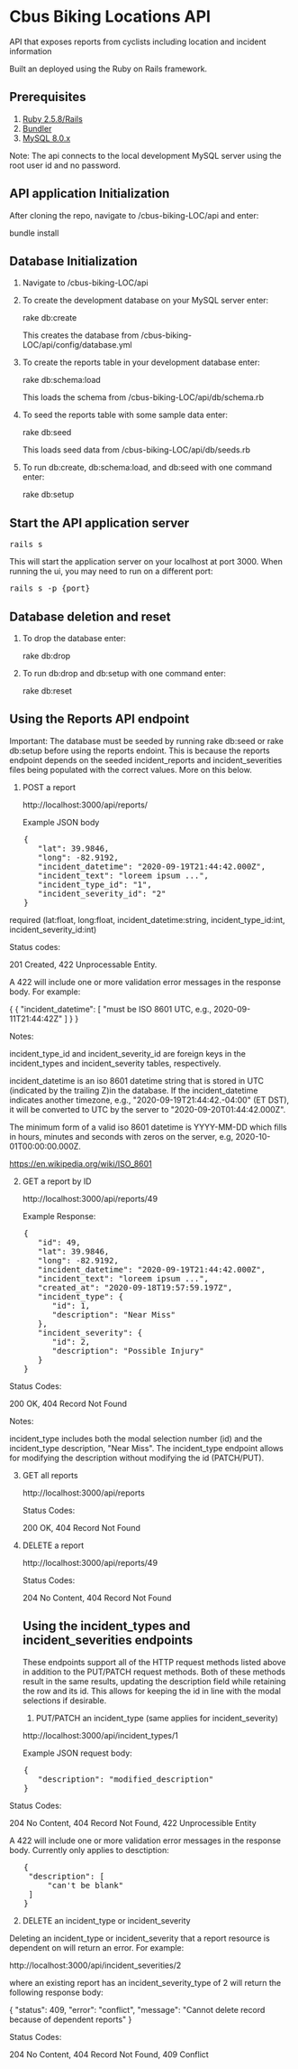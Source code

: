 # Cbus Biking Locations API

API that exposes reports from cyclists including location and incident information

Built an deployed using the Ruby on Rails framework.

## Prerequisites

1. [Ruby 2.5.8/Rails](https://bitnami.com/stack/ruby/installer)
2. [Bundler](https://bundler.io/)
3. [MySQL 8.0.x](https://dev.mysql.com/doc/refman/8.0/en/installing.html)

Note: The api connects to the local development MySQL server using the root user id and no password.

## API application Initialization

After cloning the repo, navigate to /cbus-biking-LOC/api and enter:

bundle install

## Database Initialization

1. Navigate to /cbus-biking-LOC/api

2. To create the development database on your MySQL server enter:

   rake db:create

   This creates the database from /cbus-biking-LOC/api/config/database.yml

3. To create the reports table in your development database enter:

   rake db:schema:load

   This loads the schema from /cbus-biking-LOC/api/db/schema.rb

4. To seed the reports table with some sample data enter:

   rake db:seed

   This loads seed data from /cbus-biking-LOC/api/db/seeds.rb

5. To run db:create, db:schema:load, and db:seed with one command enter:

   rake db:setup


## Start the API application server

<pre>rails s</pre>

This will start the application server on your localhost at port 3000. When running the ui, you may need to run on a different port:

<pre>rails s -p {port}</pre>

## Database deletion and reset

1. To drop the database enter:

   rake db:drop

2. To run db:drop and db:setup with one command enter:

   rake db:reset

## Using the Reports API endpoint

Important: The database must be seeded by running rake db:seed or rake db:setup before using the reports endoint.  This is because the reports endpoint depends on the seeded incident_reports and incident_severities files being populated with the correct values.  More on this below.

1. POST a report

   http://localhost:3000/api/reports/

   Example JSON body
<pre>
   {
      "lat": 39.9846,
      "long": -82.9192,
      "incident_datetime": "2020-09-19T21:44:42.000Z",
      "incident_text": "loreem ipsum ...",
      "incident_type_id": "1",
      "incident_severity_id": "2"
   }
</pre>

   required (lat:float, long:float, incident_datetime:string, incident_type_id:int, incident_severity_id:int)

   Status codes: 
   
   201 Created, 422 Unprocessable Entity.

   A 422 will include one or more validation error messages in the response body.  For example:

   {
      {
      "incident_datetime": [
        "must be ISO 8601 UTC, e.g., 2020-09-11T21:44:42Z"
      ]
      }
   }

   Notes:

   incident_type_id and incident_severity_id are foreign keys in the incident_types and incident_severity tables, respectively.

   incident_datetime is an iso 8601 datetime string that is stored in UTC (indicated by the trailing Z)in the database.  If the incident_datetime indicates another timezone, e.g., "2020-09-19T21:44:42.-04:00" (ET DST), it will be converted to UTC by the server to "2020-09-20T01:44:42.000Z". 
   
   The minimum form of a valid iso 8601 datetime is YYYY-MM-DD which fills in hours, minutes and seconds with zeros on the server, e.g, 2020-10-01T00:00:00.000Z.
   
   https://en.wikipedia.org/wiki/ISO_8601


2. GET a report by ID

   http://localhost:3000/api/reports/49

   Example Response:

<pre>
   {
      "id": 49,
      "lat": 39.9846,
      "long": -82.9192,
      "incident_datetime": "2020-09-19T21:44:42.000Z",
      "incident_text": "loreem ipsum ...",
      "created_at": "2020-09-18T19:57:59.197Z",
      "incident_type": {
         "id": 1,
         "description": "Near Miss"
      },
      "incident_severity": {
         "id": 2,
         "description": "Possible Injury"
      }
   }
</pre>

   Status Codes:

   200 OK, 404 Record Not Found 
   
   Notes:

   incident_type includes both the modal selection number (id) and the incident_type description, "Near Miss".  The incident_type endpoint allows for modifying the description without modifying the id (PATCH/PUT).

3. GET all reports

   http://localhost:3000/api/reports

   Status Codes:

   200 OK, 404 Record Not Found

4. DELETE a report
  
   http://localhost:3000/api/reports/49

   Status Codes:

   204 No Content, 404 Record Not Found

   ## Using the incident_types and incident_severities endpoints

   These endpoints support all of the HTTP request methods listed above in addition to the PUT/PATCH request methods.  Both of these methods result in the same results, updating the description field while retaining the row and its id.  This allows for keeping the id in line with the modal selections if desirable.

   1. PUT/PATCH an incident_type (same applies for incident_severity)

   http://localhost:3000/api/incident_types/1

   Example JSON request body:
<pre>
   {
      "description": "modified_description"
   }
</pre>

   Status Codes:

   204 No Content, 404 Record Not Found, 422 Unprocessible Entity

   A 422 will include one or more validation error messages in the response body.  Currently only applies to desctiption:
<pre>
   {
    "description": [
        "can't be blank"
    ]
   }
</pre>

   2. DELETE an incident_type or incident_severity

   Deleting an incident_type or incident_severity that a report resource is dependent on will return an error.  For example:

   http://localhost:3000/api/incident_severities/2

   where an existing report has an incident_severity_type of 2 will return the following response body:

   {
    "status": 409,
    "error": "conflict",
    "message": "Cannot delete record because of dependent reports"
   }

   Status Codes:

   204 No Content, 404 Record Not Found, 409 Conflict


   







   
